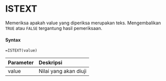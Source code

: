 # ISTEXT

Memeriksa apakah value yang diperiksa merupakan teks. Mengembalikan `TRUE` atau `FALSE` tergantung hasil pemeriksaan.

#### Syntax

```text
=ISTEXT(value)
```

| Parameter | Deskripsi |
| :--- | :--- |
| value | Nilai yang akan diuji |